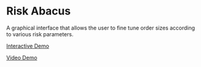 # Risk Abacus

A graphical interface that allows the user to fine tune order sizes according to various risk parameters. 

<a href="https://cyrus-maz-risk-management-1.uk.r.appspot.com/">Interactive Demo</a>

<a href="https://www.youtube.com/watch?v=KLgLvRsRevI&">Video Demo</a>
